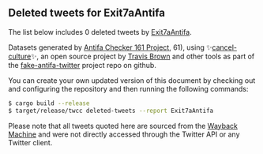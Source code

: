 ## Deleted tweets for Exit7aAntifa

The list below includes 0 deleted tweets by
[Exit7aAntifa](https://twitter.com/Exit7aAntifa).



Datasets generated by [Antifa Checker 161 Project](https://twitter.com/antifacheck161), 61), using ✨[cancel-culture](https://github.com/travisbrown/cancel-culture)✨, an open source project by 
[Travis Brown](https://twitter.com/travisbrown) and other tools as part of the 
[fake-antifa-twitter](https://github.com/antifacheck161/fake-antifa-twitter) project repo on github.

You can create your own updated version of this document by checking out and configuring the
repository and then running the following commands:

```bash
$ cargo build --release
$ target/release/twcc deleted-tweets --report Exit7aAntifa
```

Please note that all tweets quoted here are sourced from the
[Wayback Machine](https://web.archive.org) and were not directly accessed through the Twitter API or
any Twitter client.

